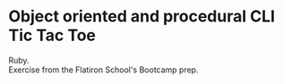 # Object oriented and procedural CLI Tic Tac Toe
Ruby.  
Exercise from the Flatiron School's Bootcamp prep.
